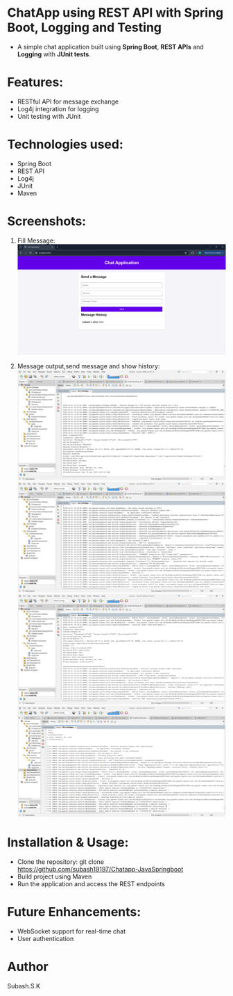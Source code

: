 # **ChatApp using REST API with Spring Boot, Logging and Testing**
   * A simple chat application built using **Spring Boot**, **REST APIs** and **Logging** with **JUnit tests**.

# Features:
   - RESTful API for message exchange
   - Log4j integration for logging
   - Unit testing with JUnit

# Technologies used:
   - Spring Boot
   - REST API
   - Log4j
   - JUnit
   - Maven

# Screenshots:
   1. Fill Message: 
                       ![Screenshot](images/Screenshot_20241231_154247.png)
                       

   2. Message output,send message and show history:
            ![Screenshot](images/Screenshot_20241231_154429.png)
            ![Screenshot](images/Screenshot_20241231_154439.png)
                       ![Screenshot](images/Screenshot_20241231_154546.png)
                       ![Screenshot](images/Screenshot_20241231_154735.png)

# Installation & Usage:
   * Clone the repository: 
     git clone 
     https://github.com/subash19197/Chatapp-JavaSpringboot
   * Build project using Maven
   * Run the application and access the REST endpoints 

# Future Enhancements:
   - WebSocket support for real-time chat
   - User authentication

# Author
   Subash.S.K

